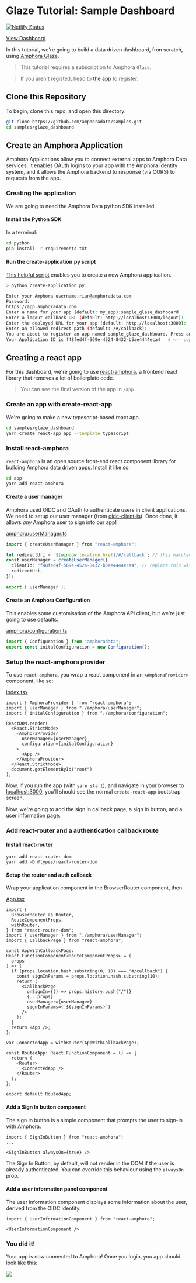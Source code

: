 # Glaze Tutorial: Sample Dashboard

[![Netlify Status](https://api.netlify.com/api/v1/badges/acc09f47-14b1-4080-87cf-3740ecdbf9f6/deploy-status)](https://app.netlify.com/sites/hopeful-swirles-ad2660/deploys)

[View Dashboard](https://hopeful-swirles-ad2660.netlify.app/)

In this tutorial, we're going to build a data driven dashboard, fron scratch, using [Amphora Glaze](https://www.amphoradata.com/glaze/).

> This tutorial requires a subscription to Amphora `Glaze`.

> If you aren't registed, head to [the app](https://app.amphoradata.com/) to register.

## Clone this Repository

To begin, clone this repo, and open this directory:

```sh
git clone https://github.com/amphoradata/samples.git
cd samples/glaze_dashboard
```

## Create an Amphora Application

Amphora Applications allow you to connect external apps to Amphora Data services. It enables OAuth logins to your app with the Amphora Identity system, and it allows the Amphora backend to response (via CORS) to requests from the app.

### Creating the application

We are going to need the Amphora Data python SDK installed.

#### Install the Python SDK

In a terminal:

```sh
cd python
pip install -r requirements.txt
```

#### Run the create-application.py script

[This helpful script](python/scripts/create-application.py) enables you to create a new Amphora application.

```sh
> python create-application.py

Enter your Amphora username:rian@amphoradata.com
Password:
https://app.amphoradata.com
Enter a name for your app (default: my_app):sample_glaze_dashboard
Enter a logout callback URL (default: http://localhost:3000/logout):
Enter the deployed URL for your app (default: http://localhost:3000):
Enter an allowed redirect path (default: /#/callback):
You are about to register an app named sample_glaze_dashboard. Press any key to continue, or ctrl+c to cancel...
Your Application ID is f48fed4f-569e-4524-8432-b5ae4444eca4   # <-- copy this id
```

## Creating a react app

For this dashboard, we're going to use [react-amphora](https://github.com/xtellurian/react-amphora), a frontend react library that removes a lot of boilerplate code.

> You can see the final version of the app in `/app`

### Create an app with create-react-app

We're going to make a new typescript-based react app.

```sh
cd samples/glaze_dashboard
yarn create react-app app --template typescript
```

### Install react-amphora

`react-amphora` is an open source front-end react component library for building Amphora data driven apps. Install it like so:

```sh
cd app
yarn add react-amphora
```

#### Create a user manager

Amphora used OIDC and OAuth to authenticate users in client applications. We need to setup our user manager (from [oidc-client-js](https://github.com/IdentityModel/oidc-client-js)). Once done, it allows _any_ Amphora user to sign into our app!

[amphora/userManager.ts](app/src/amphora/userManager.ts)

```ts
import { createUserManager } from "react-amphora";

let redirectUri = `${window.location.href}/#/callback`; // this matched the callback path we defined above.
const userManager = createUserManager({
  clientId: "f48fed4f-569e-4524-8432-b5ae4444eca4", // replace this with your application ID
  redirectUri,
});

export { userManager };
```

#### Create an Amphora Configuration

This enables some customisation of the Amphora API client, but we're just going to use defaults.

[amphora/configuration.ts](app/src/amphora/configuration.ts)

```ts
import { Configuration } from "amphoradata";
export const initalConfiguration = new Configuration();
```

### Setup the react-amphora provider

To use `react-amphora`, you wrap a react component in an `<AmphoraProvider>` component, like so:

[index.tsx](app/src/index.tsx)

```tsx
import { AmphoraProvider } from "react-amphora";
import { userManager } from "./amphora/userManager";
import { initalConfiguration } from "./amphora/configuration";

ReactDOM.render(
  <React.StrictMode>
    <AmphoraProvider
      userManager={userManager}
      configuration={initalConfiguration}
    >
      <App />
    </AmphoraProvider>
  </React.StrictMode>,
  document.getElementById("root")
);
```

Now, if you run the app (with `yarn start`), and navigate in your browser to [localhost:3000](http://localhost:3000), you'll should see the normal `create-react-app` bootstrap screen.

Now, we're going to add the sign in callback page, a sign in button, and a user information page.

### Add react-router and a authentication callback route

#### Install react-router

```
yarn add react-router-dom
yarn add -D @types/react-router-dom
```

#### Setup the router and auth callback

Wrap your application component in the BrowserRouter component, then 

[App.tsx](app/src/App.tsx)

```tsx
import {
  BrowserRouter as Router,
  RouteComponentProps,
  withRouter,
} from "react-router-dom";
import { userManager } from "./amphora/userManager";
import { CallbackPage } from "react-amphora";

const AppWithCallbackPage: React.FunctionComponent<RouteComponentProps> = (
  props
) => {
  if (props.location.hash.substring(0, 10) === "#/callback") {
    const signInParams = props.location.hash.substring(10);
    return (
      <CallbackPage
        onSignIn={() => props.history.push("/")}
        {...props}
        userManager={userManager}
        signInParams={`${signInParams}`}
      />
    );
  }
  return <App />;
};

var ConnectedApp = withRouter(AppWithCallbackPage);

const RoutedApp: React.FunctionComponent = () => {
  return (
    <Router>
      <ConnectedApp />
    </Router>
  );
};

export default RoutedApp;
```

#### Add a Sign In button component

The sign in button is a simple component that prompts the user to sign-in with Amphora.

```tsx
import { SignInButton } from "react-amphora";
...

<SignInButton alwaysOn={true} />
```

The Sign In Button, by default, will not render in the DOM if the user is already authenticated. You can override this behaviour using the `alwaysOn` prop.

#### Add a user information panel component

The user information component displays some information about the user, derived from the OIDC identity.

```tsx
import { UserInformationComponent } from "react-amphora";

<UserInformationComponent />
```

### You did it!

Your app is now connected to Amphora! Once you login, you app should look like this:

![](assets/app_1.gif)

